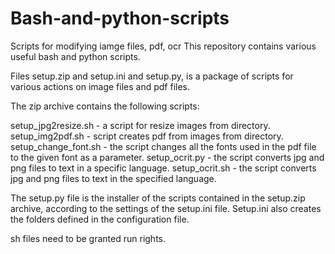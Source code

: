# Bash-and-python-scripts
Scripts for modifying iamge files, pdf, ocr
This repository contains various useful bash and python scripts.

Files setup.zip and setup.ini and setup.py, 
is a package of scripts for various actions on image files and pdf files.

The zip archive contains the following scripts:

setup_jpg2resize.sh - a script for resize images from directory.
setup_img2pdf.sh - script creates pdf from images from directory.
setup_change_font.sh - the script changes all the fonts used in the pdf file to the given font as a parameter.
setup_ocrit.py - the script converts jpg and png files to text in a specific language.
setup_ocrit.sh - the script converts jpg and png files to text in the specified language.

The setup.py file is the installer of the scripts contained in the setup.zip archive, according to the settings of the setup.ini file. Setup.ini also creates the folders defined in the configuration file.

sh files need to be granted run rights.
